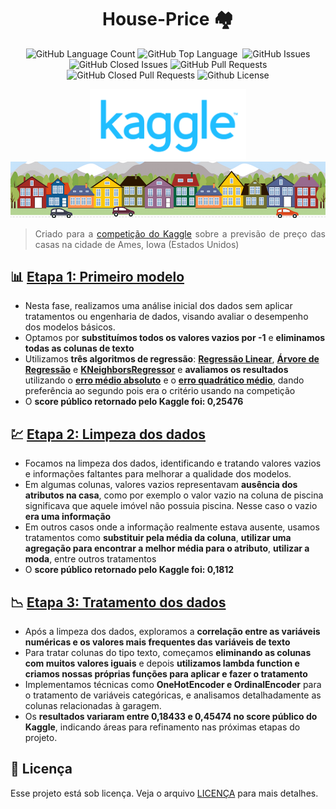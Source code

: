 

<h1 align="center"> House-Price 🏘️ </h1>


<p align="center">

<img alt="GitHub Language Count" src="https://img.shields.io/github/languages/count/pedro-hnrq/House-Price" />
<img alt="GitHub Top Language" src="https://img.shields.io/github/languages/top/pedro-hnrq/House-Price" />
<img alt="" src="https://img.shields.io/github/repo-size/pedro-hnrq/House-Price" />
<img alt="GitHub Issues" src="https://img.shields.io/github/issues/pedro-hnrq/House-Price" />
<img alt="GitHub Closed Issues" src="https://img.shields.io/github/issues-closed/pedro-hnrq/House-Price" />
<img alt="GitHub Pull Requests" src="https://img.shields.io/github/issues-pr/pedro-hnrq/House-Price" />
<img alt="GitHub Closed Pull Requests" src="https://img.shields.io/github/issues-pr-closed/pedro-hnrq/House-Price" />
<img alt="Github License" src="https://img.shields.io/github/license/pedro-hnrq/House-Price" />

</p>

<p align="center"> 
 <img src="img/img_2.png" width=250 alt="Kaggle" > 
<img src="img/img_1.png"> </p>

> <p align="justify"> Criado para a <a href="https://www.kaggle.com/competitions/house-prices-advanced-regression-techniques">   competição do Kaggle</a> sobre a previsão de preço das casas na cidade de Ames, Iowa (Estados Unidos) </p>



## 📊 [Etapa 1: Primeiro modelo](https://github.com/pedro-hnrq/House-Price/blob/main/house_prices_1module.ipynb)
- Nesta fase, realizamos uma análise inicial dos dados sem aplicar tratamentos ou engenharia de dados, visando avaliar o desempenho dos modelos básicos.
- Optamos por **substituímos todos os valores vazios por -1** e **eliminamos todas as colunas de texto**
- Utilizamos **três algoritmos de regressão**: **[Regressão Linear](https://scikit-learn.org/stable/modules/generated/sklearn.linear_model.LinearRegression.html)**, **[Árvore de Regressão](https://scikit-learn.org/stable/modules/tree.html#regression)** e **[KNeighborsRegressor](https://scikit-learn.org/stable/modules/generated/sklearn.neighbors.KNeighborsRegressor.html#sklearn.neighbors.KNeighborsRegressor)** e **avaliamos os resultados** utilizando o **[erro médio absoluto](https://scikit-learn.org/stable/modules/generated/sklearn.metrics.mean_absolute_error.html)** e o **[erro quadrático médio](https://scikit-learn.org/stable/modules/generated/sklearn.metrics.mean_squared_error.html)**, dando preferência ao segundo pois era o critério usando na competição
- O **score público retornado pelo Kaggle foi: 0,25476**

## 💹 [Etapa 2: Limpeza dos dados](https://github.com/pedro-hnrq/House-Price/blob/main/Limpeza_dos_Dados.ipynb)
- Focamos na limpeza dos dados, identificando e tratando valores vazios e informações faltantes para melhorar a qualidade dos modelos.
- Em algumas colunas, valores vazios representavam **ausência dos atributos na casa**, como por exemplo o valor vazio na coluna de piscina significava que aquele imóvel não possuia piscina. Nesse caso o vazio **era uma informação**
- Em outros casos onde a informação realmente estava ausente, usamos tratamentos como **substituir pela média da coluna**, **utilizar uma agregação para encontrar a melhor média para o atributo**, **utilizar a moda**, entre outros tratamentos
- O **score público retornado pelo Kaggle foi: 0,1812**

## 📉 [Etapa 3: Tratamento dos dados](https://github.com/pedro-hnrq/House-Price/blob/main/Analise_Exploratoria_dos_Dados.ipynb)
- Após a limpeza dos dados, exploramos a  **correlação entre as variáveis numéricas e os valores mais frequentes das variáveis de texto**
- Para tratar colunas do tipo texto, começamos **eliminando as colunas com muitos valores iguais** e depois **utilizamos lambda function e criamos nossas próprias funções para aplicar e fazer o tratamento**
- Implementamos técnicas como **OneHotEncoder e OrdinalEncoder** para o tratamento de variáveis categóricas, e analisamos detalhadamente as colunas relacionadas à garagem.
- Os **resultados variaram entre 0,18433 e 0,45474 no score público do Kaggle**, indicando áreas para refinamento nas próximas etapas do projeto.


## 📝 Licença

Esse projeto está sob licença. Veja o arquivo [LICENÇA](LICENSE.md) para mais detalhes.